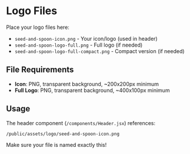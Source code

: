 # Logo Files

Place your logo files here:

- `seed-and-spoon-icon.png` - Your icon/logo (used in header)
- `seed-and-spoon-logo-full.png` - Full logo (if needed)
- `seed-and-spoon-logo-full-compact.png` - Compact version (if needed)

## File Requirements

- **Icon**: PNG, transparent background, ~200x200px minimum
- **Full Logo**: PNG, transparent background, ~400x100px minimum

## Usage

The header component (`/components/Header.jsx`) references:
```
/public/assets/logo/seed-and-spoon-icon.png
```

Make sure your file is named exactly this!
